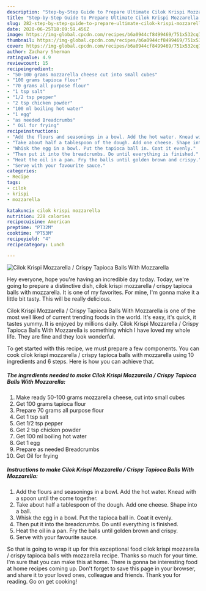 ```yaml
---
description: "Step-by-Step Guide to Prepare Ultimate Cilok Krispi Mozzarella / Crispy Tapioca Balls With Mozzarella"
title: "Step-by-Step Guide to Prepare Ultimate Cilok Krispi Mozzarella / Crispy Tapioca Balls With Mozzarella"
slug: 282-step-by-step-guide-to-prepare-ultimate-cilok-krispi-mozzarella-crispy-tapioca-balls-with-mozzarella
date: 2020-06-25T18:09:59.456Z
image: https://img-global.cpcdn.com/recipes/b6a0944cf8499469/751x532cq70/cilok-krispi-mozzarella-crispy-tapioca-balls-with-mozzarella-recipe-main-photo.jpg
thumbnail: https://img-global.cpcdn.com/recipes/b6a0944cf8499469/751x532cq70/cilok-krispi-mozzarella-crispy-tapioca-balls-with-mozzarella-recipe-main-photo.jpg
cover: https://img-global.cpcdn.com/recipes/b6a0944cf8499469/751x532cq70/cilok-krispi-mozzarella-crispy-tapioca-balls-with-mozzarella-recipe-main-photo.jpg
author: Zachary Sherman
ratingvalue: 4.9
reviewcount: 15
recipeingredient:
- "50-100 grams mozzarella cheese cut into small cubes"
- "100 grams tapioca flour"
- "70 grams all purpose flour"
- "1 tsp salt"
- "1/2 tsp pepper"
- "2 tsp chicken powder"
- "100 ml boiling hot water"
- "1 egg"
- "as needed Breadcrumbs"
- " Oil for frying"
recipeinstructions:
- "Add the flours and seasonings in a bowl. Add the hot water. Knead with a spoon until the come together."
- "Take about half a tablespoon of the dough. Add one cheese. Shape into a ball."
- "Whisk the egg in a bowl. Put the tapioca ball in. Coat it evenly."
- "Then put it into the breadcrumbs. Do until everything is finished."
- "Heat the oil in a pan. Fry the balls until golden brown and crispy."
- "Serve with your favourite sauce."
categories:
- Recipe
tags:
- cilok
- krispi
- mozzarella

katakunci: cilok krispi mozzarella 
nutrition: 228 calories
recipecuisine: American
preptime: "PT32M"
cooktime: "PT53M"
recipeyield: "4"
recipecategory: Lunch

---
```



![Cilok Krispi Mozzarella / Crispy Tapioca Balls With Mozzarella](https://img-global.cpcdn.com/recipes/b6a0944cf8499469/751x532cq70/cilok-krispi-mozzarella-crispy-tapioca-balls-with-mozzarella-recipe-main-photo.jpg)

Hey everyone, hope you're having an incredible day today. Today, we're going to prepare a distinctive dish, cilok krispi mozzarella / crispy tapioca balls with mozzarella. It is one of my favorites. For mine, I'm gonna make it a little bit tasty. This will be really delicious.



Cilok Krispi Mozzarella / Crispy Tapioca Balls With Mozzarella is one of the most well liked of current trending foods in the world. It's easy, it's quick, it tastes yummy. It is enjoyed by millions daily. Cilok Krispi Mozzarella / Crispy Tapioca Balls With Mozzarella is something which I have loved my whole life. They are fine and they look wonderful.


To get started with this recipe, we must prepare a few components. You can cook cilok krispi mozzarella / crispy tapioca balls with mozzarella using 10 ingredients and 6 steps. Here is how you can achieve that.

<!--inarticleads1-->

##### The ingredients needed to make Cilok Krispi Mozzarella / Crispy Tapioca Balls With Mozzarella:

1. Make ready 50-100 grams mozzarella cheese, cut into small cubes
1. Get 100 grams tapioca flour
1. Prepare 70 grams all purpose flour
1. Get 1 tsp salt
1. Get 1/2 tsp pepper
1. Get 2 tsp chicken powder
1. Get 100 ml boiling hot water
1. Get 1 egg
1. Prepare as needed Breadcrumbs
1. Get  Oil for frying




<!--inarticleads2-->

##### Instructions to make Cilok Krispi Mozzarella / Crispy Tapioca Balls With Mozzarella:

1. Add the flours and seasonings in a bowl. Add the hot water. Knead with a spoon until the come together.
1. Take about half a tablespoon of the dough. Add one cheese. Shape into a ball.
1. Whisk the egg in a bowl. Put the tapioca ball in. Coat it evenly.
1. Then put it into the breadcrumbs. Do until everything is finished.
1. Heat the oil in a pan. Fry the balls until golden brown and crispy.
1. Serve with your favourite sauce.




So that is going to wrap it up for this exceptional food cilok krispi mozzarella / crispy tapioca balls with mozzarella recipe. Thanks so much for your time. I'm sure that you can make this at home. There is gonna be interesting food at home recipes coming up. Don't forget to save this page in your browser, and share it to your loved ones, colleague and friends. Thank you for reading. Go on get cooking!
